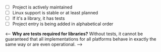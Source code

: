 - [ ] Project is actively maintained
- [ ] Linux support is stable or at least planned
- [ ] If it's a library, it has tests
- [ ] Project entry is being added in alphabetical order

<--
**Why are tests required for libraries?**
Without tests, it cannot be guaranteed that all implementations for all platforms behave in exactly the same way or are even operational. 
-->
